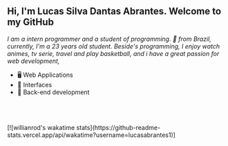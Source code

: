 ## Hi, I'm Lucas Silva Dantas Abrantes. Welcome to my GitHub

*I am a intern programmer and a student of programming. 🚀 from Brazil, currently, I'm a 23 years old student. Beside's programming, I enjoy watch animes, tv serie, travel and play basketball, and i have a great passion for web development,*

- 🖥 Web Applications
- 🎨 Interfaces
- 🔌 Back-end development

<br>
<br>



<br>
[![willianrod's wakatime stats](https://github-readme-stats.vercel.app/api/wakatime?username=lucasabrantes1)]


